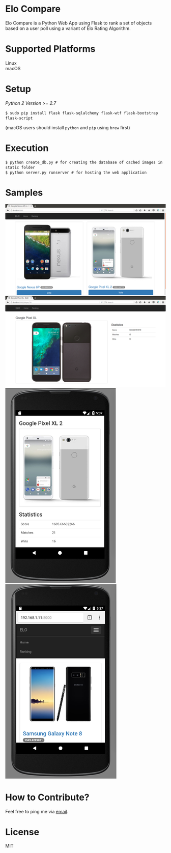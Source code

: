 # Elo Compare
Elo Compare is a Python Web App using Flask to rank a set of objects based on a user poll using a variant of Elo Rating Algorithm.

# Supported Platforms
Linux <br />
macOS

# Setup
*Python 2 Version >= 2.7*

```
$ sudo pip install flask flask-sqlalchemy flask-wtf flask-bootstrap flask-script
```

(macOS users should install `python` and `pip` using `brew` first)

# Execution
```
$ python create_db.py # for creating the database of cached images in static folder
$ python server.py runserver # for hosting the web application
```

# Samples
![alt text](https://github.com/sidhantnagpal/elo-compare/blob/master/samples/ELO_5.png "Sample 1")
![alt text](https://github.com/sidhantnagpal/elo-compare/blob/master/samples/ELO_3.png "Sample 2")
![alt text](https://github.com/sidhantnagpal/elo-compare/blob/master/samples/android_elo_1.png "Sample 3")
![alt text](https://github.com/sidhantnagpal/elo-compare/blob/master/samples/android_elo_2.png "Sample 4")

# How to Contribute?
Feel free to ping me via [email](mailto:sidhantnagpal97@gmail.com).

# License
MIT
